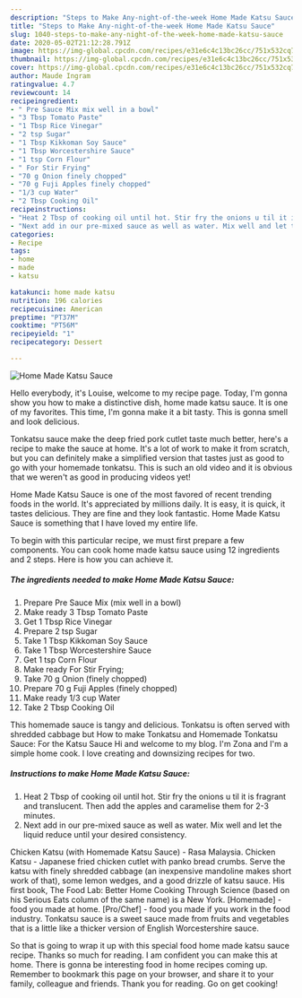 ```yaml
---
description: "Steps to Make Any-night-of-the-week Home Made Katsu Sauce"
title: "Steps to Make Any-night-of-the-week Home Made Katsu Sauce"
slug: 1040-steps-to-make-any-night-of-the-week-home-made-katsu-sauce
date: 2020-05-02T21:12:28.791Z
image: https://img-global.cpcdn.com/recipes/e31e6c4c13bc26cc/751x532cq70/home-made-katsu-sauce-recipe-main-photo.jpg
thumbnail: https://img-global.cpcdn.com/recipes/e31e6c4c13bc26cc/751x532cq70/home-made-katsu-sauce-recipe-main-photo.jpg
cover: https://img-global.cpcdn.com/recipes/e31e6c4c13bc26cc/751x532cq70/home-made-katsu-sauce-recipe-main-photo.jpg
author: Maude Ingram
ratingvalue: 4.7
reviewcount: 14
recipeingredient:
- " Pre Sauce Mix mix well in a bowl"
- "3 Tbsp Tomato Paste"
- "1 Tbsp Rice Vinegar"
- "2 tsp Sugar"
- "1 Tbsp Kikkoman Soy Sauce"
- "1 Tbsp Worcestershire Sauce"
- "1 tsp Corn Flour"
- " For Stir Frying"
- "70 g Onion finely chopped"
- "70 g Fuji Apples finely chopped"
- "1/3 cup Water"
- "2 Tbsp Cooking Oil"
recipeinstructions:
- "Heat 2 Tbsp of cooking oil until hot. Stir fry the onions u til it is fragrant and translucent. Then add the apples and caramelise them for 2-3 minutes."
- "Next add in our pre-mixed sauce as well as water. Mix well and let the liquid reduce until your desired consistency."
categories:
- Recipe
tags:
- home
- made
- katsu

katakunci: home made katsu 
nutrition: 196 calories
recipecuisine: American
preptime: "PT37M"
cooktime: "PT56M"
recipeyield: "1"
recipecategory: Dessert

---
```



![Home Made Katsu Sauce](https://img-global.cpcdn.com/recipes/e31e6c4c13bc26cc/751x532cq70/home-made-katsu-sauce-recipe-main-photo.jpg)

Hello everybody, it's Louise, welcome to my recipe page. Today, I'm gonna show you how to make a distinctive dish, home made katsu sauce. It is one of my favorites. This time, I'm gonna make it a bit tasty. This is gonna smell and look delicious.

Tonkatsu sauce make the deep fried pork cutlet taste much better, here&#39;s a recipe to make the sauce at home. It&#39;s a lot of work to make it from scratch, but you can definitely make a simplified version that tastes just as good to go with your homemade tonkatsu. This is such an old video and it is obvious that we weren&#39;t as good in producing videos yet!

Home Made Katsu Sauce is one of the most favored of recent trending foods in the world. It's appreciated by millions daily. It is easy, it is quick, it tastes delicious. They are fine and they look fantastic. Home Made Katsu Sauce is something that I have loved my entire life.


To begin with this particular recipe, we must first prepare a few components. You can cook home made katsu sauce using 12 ingredients and 2 steps. Here is how you can achieve it.

<!--inarticleads1-->

##### The ingredients needed to make Home Made Katsu Sauce:

1. Prepare  Pre Sauce Mix (mix well in a bowl)
1. Make ready 3 Tbsp Tomato Paste
1. Get 1 Tbsp Rice Vinegar
1. Prepare 2 tsp Sugar
1. Take 1 Tbsp Kikkoman Soy Sauce
1. Take 1 Tbsp Worcestershire Sauce
1. Get 1 tsp Corn Flour
1. Make ready  For Stir Frying;
1. Take 70 g Onion (finely chopped)
1. Prepare 70 g Fuji Apples (finely chopped)
1. Make ready 1/3 cup Water
1. Take 2 Tbsp Cooking Oil


This homemade sauce is tangy and delicious. Tonkatsu is often served with shredded cabbage but How to make Tonkatsu and Homemade Tonkatsu Sauce: For the Katsu Sauce Hi and welcome to my blog. I&#39;m Zona and I&#39;m a simple home cook. I love creating and downsizing recipes for two. 

<!--inarticleads2-->

##### Instructions to make Home Made Katsu Sauce:

1. Heat 2 Tbsp of cooking oil until hot. Stir fry the onions u til it is fragrant and translucent. Then add the apples and caramelise them for 2-3 minutes.
1. Next add in our pre-mixed sauce as well as water. Mix well and let the liquid reduce until your desired consistency.


Chicken Katsu (with Homemade Katsu Sauce) - Rasa Malaysia. Chicken Katsu - Japanese fried chicken cutlet with panko bread crumbs. Serve the katsu with finely shredded cabbage (an inexpensive mandoline makes short work of that), some lemon wedges, and a good drizzle of katsu sauce. His first book, The Food Lab: Better Home Cooking Through Science (based on his Serious Eats column of the same name) is a New York. [Homemade] - food you made at home. [Pro/Chef] - food you made if you work in the food industry. Tonkatsu sauce is a sweet sauce made from fruits and vegetables that is a little like a thicker version of English Worcestershire sauce. 

So that is going to wrap it up with this special food home made katsu sauce recipe. Thanks so much for reading. I am confident you can make this at home. There is gonna be interesting food in home recipes coming up. Remember to bookmark this page on your browser, and share it to your family, colleague and friends. Thank you for reading. Go on get cooking!
